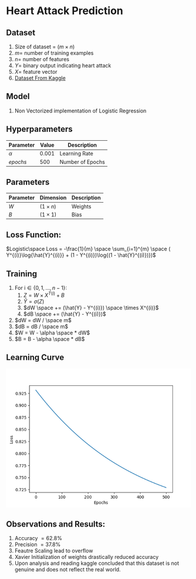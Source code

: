 # Heart Attack Prediction

## Dataset

1. Size of dataset = $(m \times n)$
2. $m =$ number of training examples
3. $n =$ number of features
4. $Y =$ binary output indicating heart attack
5. $X =$ feature vector
6. [Dataset From Kaggle](https://www.kaggle.com/datasets/iamsouravbanerjee/heart-attack-prediction-dataset)
   
## Model

1. Non Vectorized implementation of Logistic Regression

## Hyperparameters

| Parameter | Value | Description |
|-----------|-------|-------------|
| $\alpha$  | 0.001  | Learning Rate |
| $epochs$  | 500  | Number of Epochs |

## Parameters

| Parameter | Dimension    | Description |
|-----------|--------------|-------------|
| $W$     | $(1 \times n)$   | Weights |
| $B$       | $(1 \times 1)$   | Bias |

## Loss Function:

$Logistic\space Loss = -\frac{1}{m} \space \sum_{i=1}^{m} \space ( Y^{(i)}\log{\hat{Y}^{(i)}} + (1 - Y^{(i)})\log{(1 - \hat{Y}^{(i)})})$

## Training

1. For $\text{i} \in \{0, 1, \ldots, n - 1\}$:
   1. $Z = W \times X^{T(i)} + B$
   2. $\hat{Y} = \sigma(Z)$
   3. $dW \space += (\hat{Y} - Y^{(i)}) \space \times X^{(i)}$
   4. $dB \space += (\hat{Y} - Y^{(i)})$
2. $dW = dW / \space m$
3. $dB = dB / \space m$
4. $W = W - \alpha \space * dW$
5. $B = B - \alpha \space * dB$

## Learning Curve
![Learning Curve](Loss_vs_Epochs.png)

## Observations and Results:
1. Accuracy $= 62.8$%
2. Precision $= 37.8$%
3. Feautre Scaling lead to overflow
4. Xavier Initialization of weights drastically reduced accuracy
5. Upon analysis and reading kaggle concluded that this dataset is not genuine and does not reflect the real world.